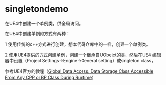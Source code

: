 # singletondemo

在UE4中创建一个单例类，供全局访问。

在UE4中创建单例的方式有两种：

1 使用传统的c++方式进行创建，想本代码仓库中的一样，创建一个单例类。

2 使用UE4提供的方式创建单例，创建一个继承自UObejct的类，然后在UE4 编辑器中设置（Project Settings->Engine->General setting）成singleton class，

参考UE4官方的教程（[Global Data Access, Data Storage Class Accessible From Any CPP or BP Class During Runtime](https://wiki.unrealengine.com/Global_Data_Access,_Data_Storage_Class_Accessible_From_Any_CPP_or_BP_Class_During_Runtime)）
